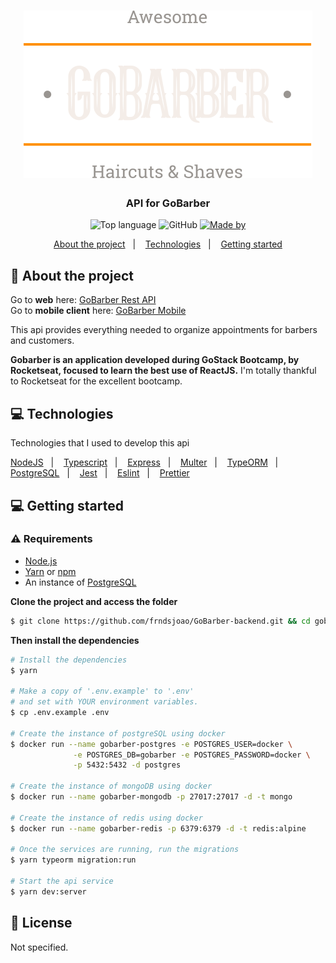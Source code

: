 <h1 align="center">
  <img alt="logo" src="./github/logo.svg">
</h1>
<h3 align="center">
  API for GoBarber
</h3>

<p align="center">
  <img alt="Top language" src="https://img.shields.io/github/languages/top/frndsjoao/GoBarber-web?color=%2315C465">
  
  <img alt="GitHub" src="https://img.shields.io/github/license/frndsjoao/GoBarber-web?color=%2315C465">

  <a href="https://www.linkedin.com/in/frnds-joao/" target="_blank" rel="noopener noreferrer">
    <img alt="Made by" src="https://img.shields.io/badge/made%20by-João%20Pedro%20A.-%2315C465">
  </a>
  
</p>

<p align="center">
  <a href="#-about-the-project">About the project</a>&nbsp;&nbsp;&nbsp;|&nbsp;&nbsp;&nbsp;
  <a href="#-technologies">Technologies</a>&nbsp;&nbsp;&nbsp;|&nbsp;&nbsp;&nbsp;
  <a href="#-getting-started">Getting started</a>


## 📄 About the project

Go to **web** here: [GoBarber Rest API](https://github.com/frndsjoao/GoBarber-web)</br>
Go to **mobile client** here: [GoBarber Mobile](https://github.com/frndsjoao/GoBarber-app)</br>

This api provides everything needed to organize appointments for barbers and customers.

**Gobarber is an application developed during GoStack Bootcamp, by Rocketseat, focused to learn the best use of ReactJS.**
I'm totally thankful to Rocketseat for the excellent bootcamp.


## 💻 Technologies

Technologies that I used to develop this api

<p>
  <a href="https://nodejs.org/en/">NodeJS</a>&nbsp;&nbsp;&nbsp;|&nbsp;&nbsp;&nbsp;
  <a href="https://www.typescriptlang.org/">Typescript</a>&nbsp;&nbsp;&nbsp;|&nbsp;&nbsp;&nbsp;
  <a href="https://expressjs.com/pt-br/">Express</a>&nbsp;&nbsp;&nbsp;|&nbsp;&nbsp;&nbsp;
  <a href="https://github.com/expressjs/multer">Multer</a>&nbsp;&nbsp;&nbsp;|&nbsp;&nbsp;&nbsp;
  <a href="https://typeorm.io/#/">TypeORM</a>&nbsp;&nbsp;&nbsp;|&nbsp;&nbsp;&nbsp;
  <a href="https://www.postgresql.org/">PostgreSQL</a>&nbsp;&nbsp;&nbsp;|&nbsp;&nbsp;&nbsp;
  <a href="https://jestjs.io/">Jest</a>&nbsp;&nbsp;&nbsp;|&nbsp;&nbsp;&nbsp;
  <a href="https://eslint.org/">Eslint</a>&nbsp;&nbsp;&nbsp;|&nbsp;&nbsp;&nbsp;
  <a href="https://prettier.io/">Prettier</a>
</p>


## 💻 Getting started

### ⚠ Requirements

- [Node.js](https://nodejs.org/en/)
- [Yarn](https://classic.yarnpkg.com/) or [npm](https://www.npmjs.com/)
- An instance of [PostgreSQL](https://www.postgresql.org/)

**Clone the project and access the folder**

```bash
$ git clone https://github.com/frndsjoao/GoBarber-backend.git && cd gobarber-backend
```

**Then install the dependencies**

```bash
# Install the dependencies
$ yarn

# Make a copy of '.env.example' to '.env'
# and set with YOUR environment variables.
$ cp .env.example .env

# Create the instance of postgreSQL using docker
$ docker run --name gobarber-postgres -e POSTGRES_USER=docker \
              -e POSTGRES_DB=gobarber -e POSTGRES_PASSWORD=docker \
              -p 5432:5432 -d postgres

# Create the instance of mongoDB using docker
$ docker run --name gobarber-mongodb -p 27017:27017 -d -t mongo

# Create the instance of redis using docker
$ docker run --name gobarber-redis -p 6379:6379 -d -t redis:alpine

# Once the services are running, run the migrations
$ yarn typeorm migration:run

# Start the api service
$ yarn dev:server
```

## 📝 License

Not specified.
